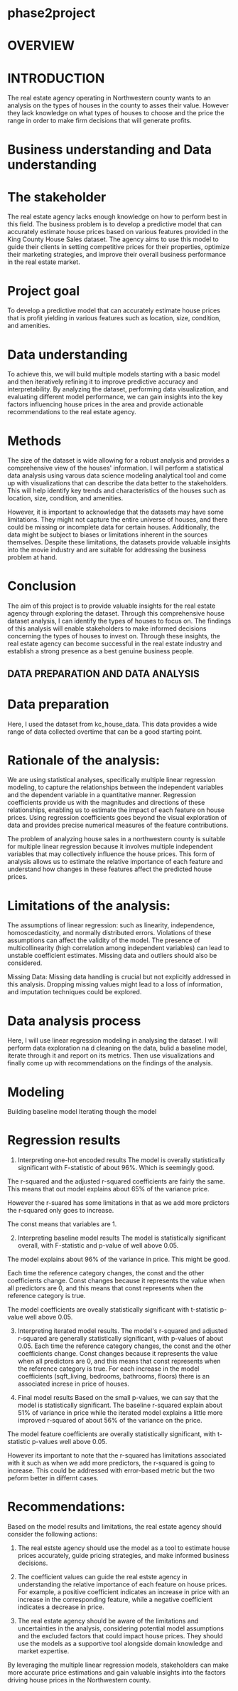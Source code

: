 # phase2project
# OVERVIEW
# INTRODUCTION
The real estate agency operating in Northwestern county wants to an analysis on the types of houses in the county to asses their value. However they lack knowledge on what types of houses to choose and the price the range in order to make firm decisions that will generate profits.
# Business understanding and Data understanding
 # The stakeholder
The real estate agency lacks enough knowledge on how to perform best in this field. The business problem is to develop a predictive model that can accurately estimate house prices based on various features provided in the King County House Sales dataset. The agency aims to use this model to guide their clients in setting competitive prices for their properties, optimize their marketing strategies, and improve their overall business performance in the real estate market.
# Project goal
To develop a predictive model that can accurately estimate house prices that is profit yielding in various features such as location, size, condition, and amenities.

# Data understanding
To achieve this, we will build multiple models starting with a basic model and then iteratively refining it to improve predictive accuracy and interpretability. By analyzing the dataset, performing data visualization, and evaluating different model performance, we can gain insights into the key factors influencing house prices in the area and provide actionable recommendations to the real estate agency.

# Methods
The size of the dataset is wide allowing for a robust analysis and provides a comprehensive view of the houses' information. I will perform a statistical data analysis using varous data science modeling analytical tool and come up with visualizations that can describe the data better to the stakeholders. This will help identify key trends and characteristics of the houses such as location, size, condition, and amenities.

However, it is important to acknowledge that the datasets may have some limitations. They might not capture the entire universe of houses, and there could be missing or incomplete data for certain houses. Additionally, the data might be subject to biases or limitations inherent in the sources themselves. Despite these limitations, the datasets provide valuable insights into the movie industry and are suitable for addressing the business problem at hand.
# Conclusion
The aim of this project is to provide valuable insights for the real estate agency through exploring the dataset. Through this comprehensive house dataset analysis, I can identify the types of houses to focus on. The findings of this analysis will enable stakeholders to make informed decisions concerning the types of houses to invest on. Through these insights, the real estate agency can become successful in the real estate industry and establish a strong presence as a best genuine business people.

## DATA PREPARATION AND DATA ANALYSIS
# Data preparation
Here, I used the dataset from kc_house_data. This data provides a wide range of data collected overtime that can be a good starting point.

# Rationale of the analysis: 
We are using statistical analyses, specifically multiple linear regression modeling, to capture the relationships between the independent variables and the dependent variable in a quantitative manner. Regression coefficients provide us with the magnitudes and directions of these relationships, enabling us to estimate the impact of each feature on house prices. Using regression coefficients goes beyond the visual exploration of data and provides precise numerical measures of the feature contributions.

The problem of analyzing house sales in a northwestern county is suitable for multiple linear regression because it involves multiple independent variables that may collectively influence the house prices. This form of analysis allows us to estimate the relative importance of each feature and understand how changes in these features affect the predicted house prices.

# Limitations of the analysis: 
The assumptions of linear regression: such as linearity, independence, homoscedasticity, and normally distributed errors. Violations of these assumptions can affect the validity of the model. The presence of multicollinearity (high correlation among independent variables) can lead to unstable coefficient estimates. Missing data and outliers should also be considered.

Missing Data: Missing data handling is crucial but not explicitly addressed in this analysis. Dropping missing values might lead to a loss of information, and imputation techniques could be explored.
# Data analysis process
Here, I will use linear regression modeling in analysing the dataset. I will perform data exploration na d cleaning on the data, bulid a baseline model, iterate through it and report on its metrics. Then use visualizations and finally come up with recommendations on the findings of the analysis.
# Modeling
Building baseline model
Iterating though the model
# Regression results
1. Interpreting one-hot encoded results
The model is overally statistically significant with F-statistic of about 96%. Which is seemingly good.

The r-squared and the adjusted r-squared coefficients are fairly the same. This means that out model explains about 65% of the variance price.

However the r-suared has some limitations in that as we add more prdictors the r-squared only goes to increase.

The const means that variables are 1.

2. Interpreting baseline model results
The model is statistically significant overall, with F-statistic and p-value of well above 0.05.

The model explains about 96% of the variance in price. This might be good.

Each time the reference category changes, the const and the other coefficients change. Const changes because it represents the value when all predictors are 0, and this means that const represents when the reference category is true.

The model coefficients are oveally statistically significant with t-statistic p-value well above 0.05.

3. Interpreting iterated model results.
The model's r-squared and adjusted r-squared are generally statistically significant, with p-values of about 0.05.
Each time the reference category changes, the const and the other coefficients change. Const changes because it represents the value when all predictors are 0, and this means that const represents when the reference category is true.
For each increase in the model coefficients (sqft_living, bedrooms, bathrooms, floors) there is an associated increse in price of houses.

4. Final model results
Based on the small p-values, we can say that the model is statistically significant.
The baseline r-squared explain about 51% of variance in price while the iterated model explains a little more improved r-squared of about 56% of the variance on the price.

The model feature coefficients are overally statistically significant, with t-statistic p-values well above 0.05.

However its important to note that the r-squared has limitations associated with it such as when we add more predictors, the r-squared is going to increase. This could be addressed with error-based metric but the two peform better in differnt cases.

# Recommendations: 
Based on the model results and limitations, the real estate agency should consider the following actions:

1. The real estste agency should use the model as a tool to estimate house prices accurately, guide pricing strategies, and make informed business decisions.

2. The coefficient values can guide the real estste agency in understanding the relative importance of each feature on house prices. For example, a positive coefficient indicates an increase in price with an increase in the corresponding feature, while a negative coefficient indicates a decrease in price.

3. The real estate agency should be aware of the limitations and uncertainties in the analysis, considering potential model assumptions and the excluded factors that could impact house prices. They should use the models as a supportive tool alongside domain knowledge and market expertise.

By leveraging the multiple linear regression models, stakeholders can make more accurate price estimations and gain valuable insights into the factors driving house prices in the Northwestern county.
